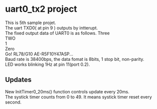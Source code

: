 # uart0_tx2 project  
This is 5th sample projet.  
The uart TXD0( at pin 9 ) outputs by intterupt.  
The fixed output data of UART0 is as follows.
Three  
TWO  
1  
Zero  
Go! RL78/G10 AE-R5F10Y47ASP...  
Baud rate is 38400bps, the data fomat is 8bits, 1 stop bit, non-parity.  
LED works blinking 1Hz at pin 11(port 0.2).  
## Updates
New InitTimer0_20ms() function controls update every 20ms.    
The systick timer counts from 0 to 49. It means systick timer reset every second.  

